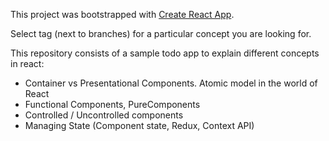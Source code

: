 This project was bootstrapped with [Create React App](https://github.com/facebookincubator/create-react-app).

Select tag (next to branches) for a particular concept you are looking for.

This repository consists of a sample todo app to explain different concepts in react:

- Container vs Presentational Components. Atomic model in the world of React
- Functional Components, PureComponents
- Controlled / Uncontrolled components
- Managing State (Component state, Redux, Context API)
